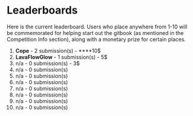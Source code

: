 # Leaderboards

Here is the current leaderboard. Users who place anywhere from 1-10 will be commemorated for helping start out the gitbook \(as mentioned in the Competition Info section\), along with a monetary prize for certain places. 

1. **Cope** - 2 submission\(s\)  -  ****10$
2. **LavaFlowGlow** - 1 submission\(s\) - 5$
3. n/a - 0 submission\(s\) - 3$
4. n/a - 0 submission\(s\)
5. n/a - 0 submission\(s\)
6. n/a - 0 submission\(s\)
7. n/a - 0 submission\(s\)
8. n/a - 0 submission\(s\)
9. n/a - 0 submission\(s\)
10. n/a - 0 submission\(s\)



